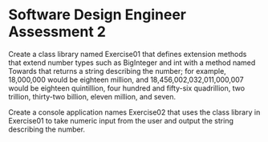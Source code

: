 # Software Design Engineer Assessment 2

Create a class library named Exercise01 that defines extension methods that extend number types such as BigInteger and int with a method named Towards that returns a string describing the number; for example, 18,000,000 would be eighteen million, and 18,456,002,032,011,000,007 would be eighteen quintillion, four hundred and fifty-six quadrillion, two trillion, thirty-two billion, eleven million, and seven.

Create a console application names Exercise02 that uses the class library in Exercise01 to take numeric input from the user and output the string describing the number.